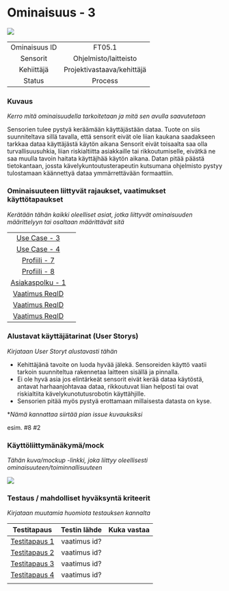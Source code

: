 # Ominaisuus - 3

[![](http://img.youtube.com/vi/45aSdlg6NK0/0.jpg)](http://www.youtube.com/watch?v=45aSdlg6NK0 "")


| | |
|:-:|:-:|
| Ominaisuus ID | FT05.1 |
| Sensorit | Ohjelmisto/laitteisto |
| Kehiittäjä | Projektivastaava/kehittäjä |
| Status | Process |

### Kuvaus

*Kerro mitä ominaisuudella tarkoitetaan ja mitä sen avulla saavutetaan*

Sensorien tulee pystyä keräämään käyttäjästään dataa. Tuote on siis suunniteltava sillä tavalla, että sensorit eivät ole liian kaukana saadakseen tarkkaa dataa käyttäjästä käytön aikana
Sensorit eivät toisaalta saa olla turvallisuusuhkia, liian riskialtiitta asiakkaille tai rikkoutumiselle, eivätkä ne saa muulla tavoin haitata käyttäjhää käytön aikana. 
Datan pitää päästä tietokantaan, jossta kävelykuntoutusterapeutin kutsumana ohjelmisto pystyy tulostamaan käännettyä dataa ymmärrettävään formaattiin.


### Ominaisuuteen liittyvät rajaukset, vaatimukset käyttötapaukset

*Kerätään tähän kaikki oleelliset asiat, jotka liittyvät ominaisuuden määrittelyyn tai osaltaan määrittävät sitä*

| | |
|:-:|:-:|
| [Use Case - 3](https://gitlab.labranet.jamk.fi/m3268---vuosi-2019/ttos0100---2019-toteutus/blob/master/dokumentit/02-vaatimusmaarittely/Usecases/Usecase%20-%203.md) | |
| [Use Case - 4](https://gitlab.labranet.jamk.fi/m3268---vuosi-2019/ttos0100---2019-toteutus/blob/master/dokumentit/02-vaatimusmaarittely/Usecases/Usecase%20-%204.md) | |
| [Profiili - 7](https://gitlab.labranet.jamk.fi/m3268---vuosi-2019/ttos0100---2019-toteutus/blob/master/dokumentit/02-vaatimusmaarittely/Profiilit%20ja%20sidosryhm%C3%A4t/Profiili-7.md) | |
| [Profiili - 8](https://gitlab.labranet.jamk.fi/m3268---vuosi-2019/ttos0100---2019-toteutus/blob/master/dokumentit/02-vaatimusmaarittely/Profiilit%20ja%20sidosryhm%C3%A4t/Profiili-8.md) | |
| [Asiakaspolku - 1](https://gitlab.labranet.jamk.fi/m3268---vuosi-2019/ttos0100---2019-toteutus/blob/master/dokumentit/02-vaatimusmaarittely/kuvat/Asiakaspolku%20-%201.md) |  | 
| [Vaatimus ReqID]() |  | 
| [Vaatimus ReqID]() |  | 
| [Vaatimus ReqID]() |  | 

### Alustavat käyttäjätarinat (User Storys)

*Kirjataan User Storyt alustavasti tähän*

* Kehittäjänä tavoite on luoda hyvää jälekä. Sensoreiden käyttö vaatii tarkoin suunniteltua rakennetaa laitteen sisällä ja pinnalla.
* Ei ole hyvä asia jos elintärkeät sensorit eivät kerää dataa käytöstä, antavat harhaanjohtavaa dataa, rikkoutuvat liian helposti tai ovat riskialtiita kävelykunotutusrobotin käyttähjille.
* Sensorien pitää myös pystyä erottamaan millaisesta datasta on kyse.

**Nämä kannattaa siirtää pian issue kuvauksiksi*

esim. #8 #2


### Käyttöliittymänäkymä/mock 

*Tähän kuva/mockup -linkki, joka liittyy oleellisesti ominaisuuteen/toiminnallisuuteen*

![](https://student.labranet.jamk.fi/~M3268/Ohjelmistosuunnittelu/Projektity%C3%B6/MockUpOS.PNG)


### Testaus / mahdolliset hyväksyntä kriteerit 

*Kirjataan muutamia huomiota testauksen kannalta*

| Testitapaus  | Testin lähde  | Kuka vastaa  |
|:-: | :-:|:-:|
| [Testitapaus 1]()  | vaatimus id?   |   |
| [Testitapaus 2]()  | vaatimus id?   |   |
| [Testitapaus 3]()  | vaatimus id?   |   |
| [Testitapaus 4]()  | vaatimus id?   |   |
| | |